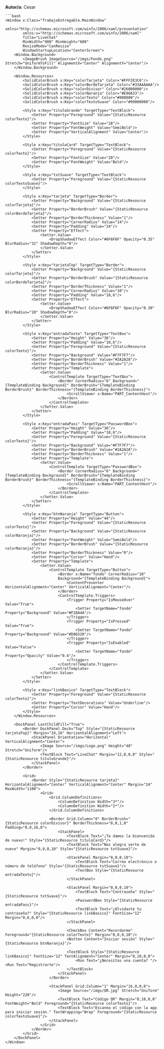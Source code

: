 **Autor/a:** Cesar

```
```bash
<Window x:Class="TrabajoEntregable.MainWindow"
        xmlns="http://schemas.microsoft.com/winfx/2006/xaml/presentation"
        xmlns:x="http://schemas.microsoft.com/winfx/2006/xaml"
        Title="LiveChat"
        MinWidth="900" MinHeight="600"
        ResizeMode="CanResize"
        WindowStartupLocation="CenterScreen">
    <Window.Background>
        <ImageBrush ImageSource="/imgs/Fondo.png" Stretch="UniformToFill" AlignmentX="Center" AlignmentY="Center"/>
    </Window.Background>

    <Window.Resources>
        <SolidColorBrush x:Key="colorTarjeta" Color="#FFF2E3C6"/>
        <SolidColorBrush x:Key="colorBordeTarjeta" Color="#33AAAAAA"/>
        <SolidColorBrush x:Key="colorDivisor" Color="#26000000"/>
        <SolidColorBrush x:Key="colorNaranja" Color="#E86A33"/>
        <SolidColorBrush x:Key="colorTexto" Color="#000000"/>
        <SolidColorBrush x:Key="colorTextoSuave" Color="#99000000"/>

        <Style x:Key="tituloGrande" TargetType="TextBlock">
            <Setter Property="Foreground" Value="{StaticResource colorTexto}"/>
            <Setter Property="FontSize" Value="28"/>
            <Setter Property="FontWeight" Value="SemiBold"/>
            <Setter Property="VerticalAlignment" Value="Center"/>
        </Style>

        <Style x:Key="tituloCard" TargetType="TextBlock">
            <Setter Property="Foreground" Value="{StaticResource colorTexto}"/>
            <Setter Property="FontSize" Value="20"/>
            <Setter Property="FontWeight" Value="Bold"/>
        </Style>

        <Style x:Key="txtSuave" TargetType="TextBlock">
            <Setter Property="Foreground" Value="{StaticResource colorTextoSuave}"/>
        </Style>

        <Style x:Key="tarjeta" TargetType="Border">
            <Setter Property="Background" Value="{StaticResource colorTarjeta}"/>
            <Setter Property="BorderBrush" Value="{StaticResource colorBordeTarjeta}"/>
            <Setter Property="BorderThickness" Value="1"/>
            <Setter Property="CornerRadius" Value="14"/>
            <Setter Property="Padding" Value="24"/>
            <Setter Property="Effect">
                <Setter.Value>
                    <DropShadowEffect Color="#6F6F6F" Opacity="0.35" BlurRadius="32" ShadowDepth="0"/>
                </Setter.Value>
            </Setter>
        </Style>

        <Style x:Key="tarjetaTop" TargetType="Border">
            <Setter Property="Background" Value="{StaticResource colorTarjeta}"/>
            <Setter Property="BorderBrush" Value="{StaticResource colorBordeTarjeta}"/>
            <Setter Property="BorderThickness" Value="1"/>
            <Setter Property="CornerRadius" Value="10"/>
            <Setter Property="Padding" Value="10,6"/>
            <Setter Property="Effect">
                <Setter.Value>
                    <DropShadowEffect Color="#6F6F6F" Opacity="0.30" BlurRadius="20" ShadowDepth="0"/>
                </Setter.Value>
            </Setter>
        </Style>

        <Style x:Key="entradaTexto" TargetType="TextBox">
            <Setter Property="Height" Value="36"/>
            <Setter Property="Padding" Value="10,6"/>
            <Setter Property="Foreground" Value="{StaticResource colorTexto}"/>
            <Setter Property="Background" Value="#F7F7F7"/>
            <Setter Property="BorderBrush" Value="#2A2A2A"/>
            <Setter Property="BorderThickness" Value="1"/>
            <Setter Property="Template">
                <Setter.Value>
                    <ControlTemplate TargetType="TextBox">
                        <Border CornerRadius="6" Background="{TemplateBinding Background}" BorderBrush="{TemplateBinding BorderBrush}" BorderThickness="{TemplateBinding BorderThickness}">
                            <ScrollViewer x:Name="PART_ContentHost"/>
                        </Border>
                    </ControlTemplate>
                </Setter.Value>
            </Setter>
        </Style>

        <Style x:Key="entradaPass" TargetType="PasswordBox">
            <Setter Property="Height" Value="36"/>
            <Setter Property="Padding" Value="10,6"/>
            <Setter Property="Foreground" Value="{StaticResource colorTexto}"/>
            <Setter Property="Background" Value="#F7F7F7"/>
            <Setter Property="BorderBrush" Value="#2A2A2A"/>
            <Setter Property="BorderThickness" Value="1"/>
            <Setter Property="Template">
                <Setter.Value>
                    <ControlTemplate TargetType="PasswordBox">
                        <Border CornerRadius="6" Background="{TemplateBinding Background}" BorderBrush="{TemplateBinding BorderBrush}" BorderThickness="{TemplateBinding BorderThickness}">
                            <ScrollViewer x:Name="PART_ContentHost"/>
                        </Border>
                    </ControlTemplate>
                </Setter.Value>
            </Setter>
        </Style>

        <Style x:Key="btnNaranja" TargetType="Button">
            <Setter Property="Height" Value="44"/>
            <Setter Property="Foreground" Value="{StaticResource colorTexto}"/>
            <Setter Property="Background" Value="{StaticResource colorNaranja}"/>
            <Setter Property="FontWeight" Value="SemiBold"/>
            <Setter Property="BorderBrush" Value="{StaticResource colorNaranja}"/>
            <Setter Property="BorderThickness" Value="0"/>
            <Setter Property="Cursor" Value="Hand"/>
            <Setter Property="Template">
                <Setter.Value>
                    <ControlTemplate TargetType="Button">
                        <Border x:Name="fondo" CornerRadius="10"
                        Background="{TemplateBinding Background}">
                            <ContentPresenter HorizontalAlignment="Center" VerticalAlignment="Center"/>
                        </Border>
                        <ControlTemplate.Triggers>
                            <Trigger Property="IsMouseOver" Value="True">
                                <Setter TargetName="fondo" Property="Background" Value="#F28A4A"/>
                            </Trigger>
                            <Trigger Property="IsPressed" Value="True">
                                <Setter TargetName="fondo" Property="Background" Value="#D86520"/>
                            </Trigger>
                            <Trigger Property="IsEnabled" Value="False">
                                <Setter TargetName="fondo" Property="Opacity" Value="0.6"/>
                            </Trigger>
                        </ControlTemplate.Triggers>
                    </ControlTemplate>
                </Setter.Value>
            </Setter>
        </Style>

        <Style x:Key="linkBasico" TargetType="TextBlock">
            <Setter Property="Foreground" Value="{StaticResource colorTexto}"/>
            <Setter Property="TextDecorations" Value="Underline"/>
            <Setter Property="Cursor" Value="Hand"/>
        </Style>
    </Window.Resources>

    <DockPanel LastChildFill="True">
        <Border DockPanel.Dock="Top" Style="{StaticResource tarjetaTop}" Margin="24,16" HorizontalAlignment="Left">
            <StackPanel Orientation="Horizontal" VerticalAlignment="Center">
                <Image Source="/imgs/Logo.png" Height="48" Stretch="Uniform"/>
                <TextBlock Text="LiveChat" Margin="12,0,0,0" Style="{StaticResource tituloGrande}"/>
            </StackPanel>
        </Border>

        <Grid>
            <Border Style="{StaticResource tarjeta}" HorizontalAlignment="Center" VerticalAlignment="Center" Margin="24" MaxWidth="1100">
                <Grid>
                    <Grid.ColumnDefinitions>
                        <ColumnDefinition Width="3*"/>
                        <ColumnDefinition Width="2*"/>
                    </Grid.ColumnDefinitions>

                    <Border Grid.Column="0" BorderBrush="{StaticResource colorDivisor}" BorderThickness="0,0,1,0" Padding="0,0,16,0">
                        <StackPanel>
                            <TextBlock Text="¡Te damos la bienvenida de nuevo!" Style="{StaticResource tituloCard}"/>
                            <TextBlock Text="Nos alegra verte de nuevo" Margin="0,0,0,10" Style="{StaticResource txtSuave}"/>

                            <StackPanel Margin="0,0,0,10">
                                <TextBlock Text="Correo electrónico o número de teléfono" Style="{StaticResource txtSuave}"/>
                                <TextBox Style="{StaticResource entradaTexto}"/>
                            </StackPanel>

                            <StackPanel Margin="0,0,0,10">
                                <TextBlock Text="Contraseña" Style="{StaticResource txtSuave}"/>
                                <PasswordBox Style="{StaticResource entradaPass}"/>
                                <TextBlock Text="¿Olvidaste tu contraseña?" Style="{StaticResource linkBasico}" FontSize="12" Margin="0,6,0,0"/>
                            </StackPanel>

                            <CheckBox Content="Recordarme" Foreground="{StaticResource colorTexto}" Margin="0,0,0,10"/>
                            <Button Content="Iniciar sesión" Style="{StaticResource btnNaranja}"/>

                            <TextBlock Style="{StaticResource linkBasico}" FontSize="12" TextAlignment="Center" Margin="0,10,0,0">
                                <Run Text="¿Necesitas una cuenta? "/><Run Text="Registrarte"/>
                            </TextBlock>
                        </StackPanel>
                    </Border>

                    <StackPanel Grid.Column="1" Margin="16,0,0,0">
                        <Image Source="/imgs/QR.jpg" Stretch="Uniform" Height="220"/>
                        <TextBlock Text="Código QR" Margin="0,10,0,0" FontWeight="Bold" Foreground="{StaticResource colorTexto}"/>
                        <TextBlock Text="Escanea el código con la app para iniciar sesión." TextWrapping="Wrap" Foreground="{StaticResource colorTextoSuave}"/>
                    </StackPanel>
                </Grid>
            </Border>
        </Grid>
    </DockPanel>
</Window>
```
```
